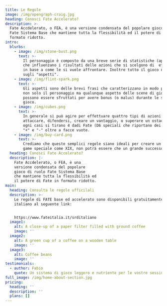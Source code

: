 ```yaml
---
title: Le Regole
image: /img/opengraph-craig.jpg
heading: Conosci Fate Accelerato?
description: >-
  Fate Accdelerato, o FEA, è una versione condensata del popolare gioco di ruolo
  Fate Sistema Base che mantiene tutta la flessibilità ed il potere di Fate in
  formato ridotto.
intro:
  blurbs:
    - image: /img/stone-bust.png
      text: >-
        Il personaggio è composto da una breve serie di statistiche (approcci)
        che influenzano i risultati delle azioni che si scelgono di  effettuare,
        in base a come le si vuole affrontare. Inoltre tutto il gioco è basato
        sugli "aspetti".
    - image: /img/flint-spark.png
      text: >-
        Gli aspetti sono delle brevi frasi che caratterizzano in modo profondo
        non solo il personaggio ma qualunque aspetto delle scene di gioco, e
        possono essere sfruttati per avere bonus (o malus) durante le scene di
        gioco.
    - image: /img/cubes.png
      text: >-
        In generale si può agire per effettuare quattro tipi di azioni:
        attaccare, difendersi, creare un vantaggio, o superare un ostacolo, e in
        ogni casi si tirano 4 dadi Fate (D6 speciali che riportano dei simboli
        "+" e "-" oltre a facce vuote.
    - image: /img/buy-card.png
      text: >-
        Crediamo che queste semplici regole siano ideali per creare un libro
        game speciale come XIX, non potrà essere che un grande successo.
  heading: Conosci Fate Accelerato?
  description: |-
    Fate Accdelerato, o FEA, è una
    versione condensata del popolare
    gioco di ruolo Fate Sistema Base
    che mantiene tutta la flessibilità ed
    il potere di Fate in formato ridotto.
main:
  heading: Consulta le regole ufficilali
  description: >-
    Le regole di FATE base ed accelerato sono disponibili gratuitamente in
    italiano al seguente link:


    https://www.fateitalia.it/srditaliano
  image1:
    alt: A close-up of a paper filter filled with ground coffee
    image: ''
  image2:
    alt: A green cup of a coffee on a wooden table
    image: ''
  image3:
    alt: Coffee beans
    image: ''
testimonials:
  - author: Fabio
    quote: Un sistema di gioco leggero e nutriente per le vostre sessioni di ruolo
full_image: /img/home-about-section.jpg
pricing:
  heading: ''
  description: ''
  plans: []
---
```


